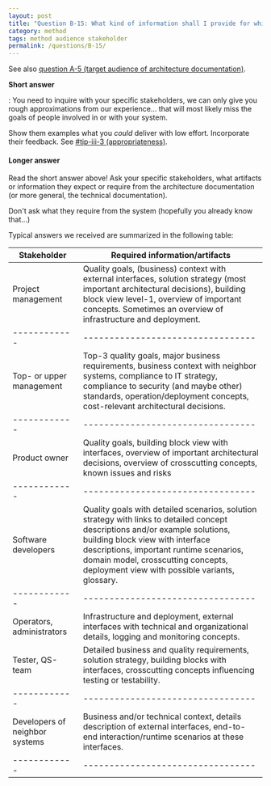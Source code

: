 ```yaml
---
layout: post
title: "Question B-15: What kind of information shall I provide for which stakeholder?"
category: method
tags: method audience stakeholder
permalink: /questions/B-15/
---
```




See also [question A-5 (target audience of architecture documentation)](#q-A-5).

**Short answer**

: You need to inquire with your specific stakeholders, we can only
give you rough approximations from our experience... that will
most likely miss the goals of people involved in or with your system.

Show them examples what you _could_ deliver with low effort. Incorporate their feedback. See [#tip-iii-3 (appropriateness)](#tip-iii-3).


#### Longer answer

Read the short answer above! Ask your specific stakeholders, what artifacts
or information they expect or require from the architecture documentation
(or more general, the technical documentation).

  Don't ask what they require from the system (hopefully you already know that...)

  Typical answers we received are summarized in the following table:


|Stakeholder |Required information/artifacts   |
|------------|---------------------------------|
|Project management |Quality goals, (business) context with external interfaces, solution strategy (most important architectural decisions), building block view level-1, overview of important concepts. Sometimes an overview of infrastructure and deployment. |
|------------|---------------------------------|
|Top- or upper management |Top-3 quality goals, major business requirements, business context with neighbor systems, compliance to IT strategy, compliance to security (and maybe other) standards, operation/deployment concepts, cost-relevant architectural decisions. |
|------------|---------------------------------|
|Product owner |Quality goals, building block view with interfaces, overview of important architectural decisions, overview of crosscutting concepts, known issues and risks |
|------------|---------------------------------|
|Software developers |Quality goals with detailed scenarios, solution strategy with links to detailed concept descriptions and/or example solutions, building block view with interface descriptions, important runtime scenarios, domain model, crosscutting concepts, deployment view with possible variants, glossary. |
|------------|---------------------------------|
|Operators, administrators |Infrastructure and deployment, external interfaces with technical and organizational details, logging and monitoring concepts. |
|Tester, QS-team |Detailed business and quality requirements, solution strategy, building blocks with interfaces, crosscutting concepts influencing testing or testability. |
|------------|---------------------------------|
|Developers of neighbor systems |Business and/or technical context, details description of external interfaces, end-to-end interaction/runtime scenarios at these interfaces. |
|------------|---------------------------------|
